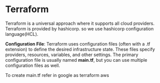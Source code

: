 # Terraform

Terraform is a universal approach where it supports all cloud providers. Terraform is provided by hashicorp. so we use hashicorp configuration language(HCL).

**Configuration File**: Terraform uses configuration files (often with a .tf extension) to define the desired infrastructure state. These files specify providers, resources, variables, and other settings. The primary configuration file is usually named **main.tf**, but you can use multiple configuration files as well.

To create main.tf refer in google as terraform aws
